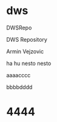# dws
DWSRepo

DWS Repository

Armin Vejzovic


ha hu nesto nesto

aaaacccc

bbbbdddd


4444
=======


